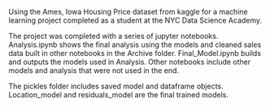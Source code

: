 Using the Ames, Iowa Housing Price dataset from kaggle for a machine learning project completed as a student at the NYC Data Science Academy.

The project was completed with a series of jupyter notebooks. Analysis.ipynb shows the final analysis using the models and cleaned sales data built in other notebooks in the Archive folder. Final_Model.ipynb builds and outputs the models used in Analysis. Other notebooks include other models and analysis that were not used in the end. 

The pickles folder includes saved model and dataframe objects.  Location_model and residuals_model are the final trained models. 

